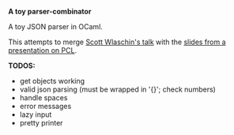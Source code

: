**A toy parser-combinator**

A toy JSON parser in OCaml.

This attempts to merge [Scott Wlaschin's talk](https://fsharpforfunandprofit.com/parser/) with the [slides from a presentation on PCL](https://lprousnth.files.wordpress.com/2007/08/pcl.pdf).

**TODOS:**

* get objects working
* valid json parsing (must be wrapped in '{}'; check numbers)
* handle spaces
* error messages
* lazy input
* pretty printer
